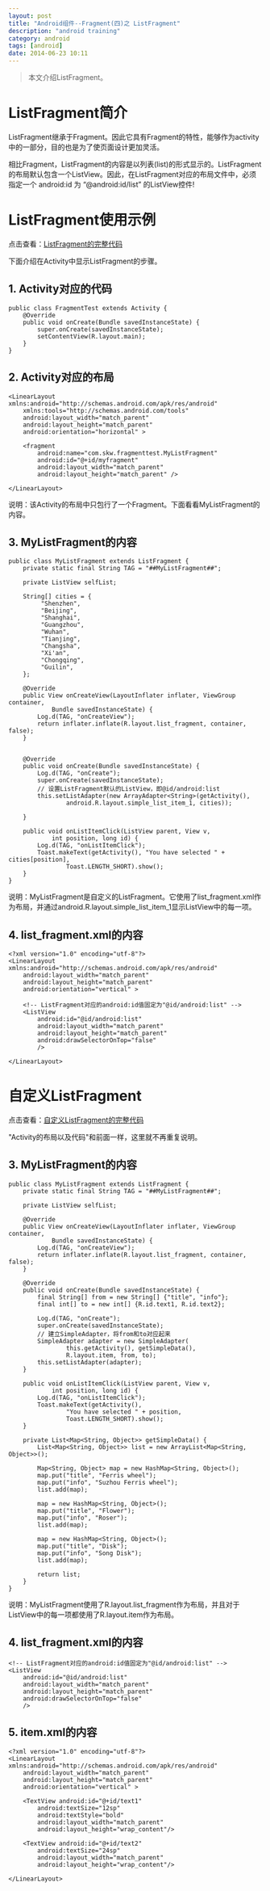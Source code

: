 ```yaml
---
layout: post
title: "Android组件--Fragment(四)之 ListFragment"
description: "android training"
category: android
tags: [android]
date: 2014-06-23 10:11
---
```



> 本文介绍ListFragment。


<a name="anchor1"></a>
# ListFragment简介

ListFragment继承于Fragment。因此它具有Fragment的特性，能够作为activity中的一部分，目的也是为了使页面设计更加灵活。

相比Fragment，ListFragment的内容是以列表(list)的形式显示的。ListFragment的布局默认包含一个ListView。因此，在ListFragment对应的布局文件中，必须指定一个 android:id 为 “@android:id/list” 的ListView控件! 


# ListFragment使用示例

点击查看：[ListFragment的完整代码](TODO)

下面介绍在Activity中显示ListFragment的步骤。

## 1. Activity对应的代码

    public class FragmentTest extends Activity {
        @Override
        public void onCreate(Bundle savedInstanceState) {
            super.onCreate(savedInstanceState);
            setContentView(R.layout.main);
        }   
    }


## 2. Activity对应的布局

    <LinearLayout xmlns:android="http://schemas.android.com/apk/res/android"
        xmlns:tools="http://schemas.android.com/tools"
        android:layout_width="match_parent"
        android:layout_height="match_parent"
        android:orientation="horizontal" >

        <fragment 
            android:name="com.skw.fragmenttest.MyListFragment"
            android:id="@+id/myfragment"
            android:layout_width="match_parent"
            android:layout_height="match_parent" />

    </LinearLayout>

说明：该Activity的布局中只包行了一个Fragment。下面看看MyListFragment的内容。


## 3. MyListFragment的内容

    public class MyListFragment extends ListFragment {
        private static final String TAG = "##MyListFragment##";

        private ListView selfList;

        String[] cities = {
             "Shenzhen",
             "Beijing",
             "Shanghai",
             "Guangzhou",
             "Wuhan",
             "Tianjing",
             "Changsha",
             "Xi'an",
             "Chongqing",
             "Guilin",
        };

        @Override
        public View onCreateView(LayoutInflater inflater, ViewGroup container, 
                Bundle savedInstanceState) {
            Log.d(TAG, "onCreateView");
            return inflater.inflate(R.layout.list_fragment, container, false);
        }
        

        @Override
        public void onCreate(Bundle savedInstanceState) {
            Log.d(TAG, "onCreate");
            super.onCreate(savedInstanceState);
            // 设置ListFragment默认的ListView，即@id/android:list
            this.setListAdapter(new ArrayAdapter<String>(getActivity(), 
                    android.R.layout.simple_list_item_1, cities));
            
        }
       
        public void onListItemClick(ListView parent, View v, 
                int position, long id) {
            Log.d(TAG, "onListItemClick");
            Toast.makeText(getActivity(), "You have selected " + cities[position],
                    Toast.LENGTH_SHORT).show();
        }    
    }

说明：MyListFragment是自定义的ListFragment。它使用了list_fragment.xml作为布局，并通过android.R.layout.simple_list_item_1显示ListView中的每一项。


## 4. list_fragment.xml的内容

    <?xml version="1.0" encoding="utf-8"?>
    <LinearLayout xmlns:android="http://schemas.android.com/apk/res/android"
        android:layout_width="match_parent"
        android:layout_height="match_parent"
        android:orientation="vertical" >
              
        <!-- ListFragment对应的android:id值固定为"@id/android:list" -->
        <ListView
            android:id="@id/android:list"
            android:layout_width="match_parent"
            android:layout_height="match_parent" 
            android:drawSelectorOnTop="false"
            />
            
    </LinearLayout>





# 自定义ListFragment

点击查看：[自定义ListFragment的完整代码](TODO)


"Activity的布局以及代码"和前面一样，这里就不再重复说明。


## 3. MyListFragment的内容


    public class MyListFragment extends ListFragment {
        private static final String TAG = "##MyListFragment##";
        
        private ListView selfList;
        
        @Override
        public View onCreateView(LayoutInflater inflater, ViewGroup container, 
                Bundle savedInstanceState) {
            Log.d(TAG, "onCreateView");
            return inflater.inflate(R.layout.list_fragment, container, false);
        }
        
        @Override
        public void onCreate(Bundle savedInstanceState) {
            final String[] from = new String[] {"title", "info"};
            final int[] to = new int[] {R.id.text1, R.id.text2};
            
            Log.d(TAG, "onCreate");
            super.onCreate(savedInstanceState);
            // 建立SimpleAdapter，将from和to对应起来
            SimpleAdapter adapter = new SimpleAdapter(
                    this.getActivity(), getSimpleData(), 
                    R.layout.item, from, to);
            this.setListAdapter(adapter);
        }
       
        public void onListItemClick(ListView parent, View v, 
                int position, long id) {
            Log.d(TAG, "onListItemClick");
            Toast.makeText(getActivity(), 
                    "You have selected " + position,
                    Toast.LENGTH_SHORT).show();
        }
        
        private List<Map<String, Object>> getSimpleData() {
            List<Map<String, Object>> list = new ArrayList<Map<String, Object>>();
            
            Map<String, Object> map = new HashMap<String, Object>();
            map.put("title", "Ferris wheel");
            map.put("info", "Suzhou Ferris wheel");
            list.add(map);

            map = new HashMap<String, Object>();
            map.put("title", "Flower");
            map.put("info", "Roser");
            list.add(map);

            map = new HashMap<String, Object>();
            map.put("title", "Disk");
            map.put("info", "Song Disk");
            list.add(map);
            
            return list;
        }
    }


说明：MyListFragment使用了R.layout.list_fragment作为布局，并且对于ListView中的每一项都使用了R.layout.item作为布局。


## 4. list_fragment.xml的内容

    <!-- ListFragment对应的android:id值固定为"@id/android:list" -->
    <ListView
        android:id="@id/android:list"
        android:layout_width="match_parent"
        android:layout_height="match_parent" 
        android:drawSelectorOnTop="false"
        />
    

## 5. item.xml的内容

    <?xml version="1.0" encoding="utf-8"?>
    <LinearLayout xmlns:android="http://schemas.android.com/apk/res/android"
        android:layout_width="match_parent"
        android:layout_height="match_parent"
        android:orientation="vertical" >
        
        <TextView android:id="@+id/text1"
            android:textSize="12sp"
            android:textStyle="bold"
            android:layout_width="match_parent"
            android:layout_height="wrap_content"/>

        <TextView android:id="@+id/text2"
            android:textSize="24sp"
            android:layout_width="match_parent"
            android:layout_height="wrap_content"/>
            
    </LinearLayout>





